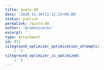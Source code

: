 ```yaml
---
title: quote-40
date: '2018-11-26T11:12:32+00:00'
status: publish
permalink: /quote-40
author: '@ramonsuarez'
excerpt: ''
type: attachment
id: 912
siteground_optimizer_optimization_attempts:
    - '1'
siteground_optimizer_is_optimized:
    - '1'
---
```

<!DOCTYPE html PUBLIC "-//W3C//DTD HTML 4.0 Transitional//EN" "http://www.w3.org/TR/REC-html40/loose.dtd">
<?xml encoding="UTF-8">

